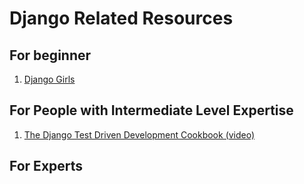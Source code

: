 # Django Related Resources

## For beginner
1. [Django Girls](https://tutorial.djangogirls.org/en/)

## For People with Intermediate Level Expertise
1. [The Django Test Driven Development Cookbook (video)](https://youtu.be/41ek3VNx_6Q)

## For Experts
